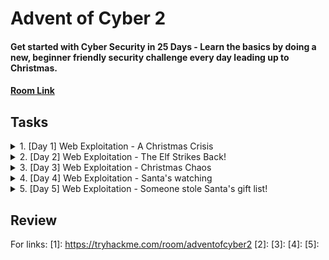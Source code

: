 # Advent of Cyber 2
#### Get started with Cyber Security in 25 Days - Learn the basics by doing a new, beginner friendly security challenge every day leading up to Christmas.
#### [Room Link](1)

## Tasks
<details>
<summary>1. [Day 1] Web Exploitation - A Christmas Crisis</summary>

Welcomeeeee back to the Advent of Cyber! Since the last year hopefully Santa's elfs are better at securing the network!

First off, we see there is information about DNS, HTTP, and cookies making you think that this will likely focus on basics and work up through the days as we perform more challenges and get better with our skills. After deploying the target machine and open up the IP in the web browser we see this screen asking us to register.

 ![Day1Webpage](https://raw.githubusercontent.com/gwagstaff/CTF-Write-Ups/master/TryHackMe/AdventOfCyber2/resources/day1_webpage.png)

We go ahead and register with some credentials and are greeted with this page:

  ![Day1Console](https://raw.githubusercontent.com/gwagstaff/CTF-Write-Ups/master/TryHackMe/AdventOfCyber2/resources/day1_console.png)

Moving into the questions we first have `What is the name of the cookie used for authentication?`.
Seems pretty simple so far! We can find out what cookies were set in Firefox by pressing F12 then selecting the "Storage" tab.
Looking at "Cookies" set for the site we see the cookie is this(you can also view this by using a 3rd party browser extension "Cookie Manger"):

`{
 "cookieManagerVersion": "1.6",
 "userAgent": "Mozilla/5.0 (X11; Ubuntu; Linux x86_64; rv:80.0) Gecko/20100101 Firefox/80.0",
 "cookies": [
 {
  "name": "auth",
  "value": "7b22636f6d70616e79223a22546865204265737420466573746976616c20436f6d70616e79222c2022757365726e616d65223a226e617068616c227d",
  "domain": "10.10.121.234",
  "hostOnly": true,
  "path": "/",
  "secure": false,
  "httpOnly": false,
  "session": true,
  "storeId": "firefox-default",
  "sameSite": "no_restriction",
  "firstPartyDomain": ""
 }
]
}`  
So we can get our first answer pretty quickly: `auth`.

Looking at the second question: `In what format is the value of this cookie encoded?`
We can see the value is the string `7b22636f6d70616e79223a22546865204265737420466573746976616c20436f6d70616e79222c2022757365726e616d65223a226e617068616c227d` which appears to be encoded. Having previous experience and knowing this is a beginners CTF we can guess that this is a simple encoding algorithm such as Base64, ROT13, or Hex. Throwing the string into [CyberChef](https://gchq.github.io/CyberChef/) we can try the basic encoding which in this case appears to be hex! Looking back at the string we can verify this by seeing that all the characters are within the [a-f] & [1-9] range which are the characters that represent hex values! Therefore we have our second answer `hexadecimal`!

With our newly decoded string:
`{"company":"The Best Festival Company", "username":"naphal"}`

We see the next question asks us this: `Having decoded the cookie, what format is the data stored in?`.

Having previous experience definitely helps again here as I know this is a `JSON` format however some quick  google searches on web data formats (specifically Javascript, one of the main web programming languages ) should point you in the right direction.

  After entering out answer `JSON`, we see the prompt `Figure out how to bypass the authentication.` which means lets get hacking!

  We are given the question `What is the value of Santa's cookie?` which makes us look back at the cookies to see what we can do with it. Up in the section explaining Cookies, it starts with the sentence "HTTP is an inherently stateless protocol." which is a clue about what we have to do.

  Given that HTTP is a stateless protocol, cookies are used throughout the web to save state about what you are doing, if you are logged in an and who you are logged in as. To increase security, even if you have a cookie the webserver will save several things to verify the cookie is the same as the one issued and that you arent changing to values to access things you shouldnt. However, if the web server DOESNT verify that information we might be able to get access to other user's state by changing the cookie values.

  Knowing this is in JSON format and encoded within hexadecimal, all we have to do is change the value in the original cookie to "Santa" then hex encoded it. After getting that new value, we can hope back over to our original cookie and replace the `value` field with our new encoded string.

  `{"company":"The Best Festival Company", "username":"santa"}`
  hex encode to (if you have spaces in CyberChef set the delimiter option to "None"):
  `7b22636f6d70616e79223a22546865204265737420466573746976616c20436f6d70616e79222c2022757365726e616d65223a2273616e7461227d`

After putting value into the correct field in our original cookie, we can refresh the page and see it looks a bit different!

 ![SantaConsole](https://raw.githubusercontent.com/gwagstaff/CTF-Write-Ups/master/TryHackMe/AdventOfCyber2/resources/day_santaconsole.png)

 After firing up all the controls we get our flag!

 This was a good intro and hopefully you learned a few things or brushed up on your skills for the upcoming days!

 See yall on Day 2!
</details>
<details>
<summary>2. [Day 2] Web Exploitation - The Elf Strikes Back!</summary>

Gooooooddd morninngggg TryHackmeeee! Time for Day 2 of the Advent of Cyber 2!

Taking a look at the "dossier" prepared for us we see that GET Parameters, File Uploads, and Reverse Shells are mentioned indicating that we will most likely be focusing on a [File Upload vulnerability](https://owasp.org/www-community/vulnerabilities/Unrestricted_File_Upload)!

After launching our machine and opening our THM AttackBox see this blurb:
`For Elf McEager:
You have been assigned an ID number for your audit of the system: [REDACTED] . Use this to gain access to the upload section of the site.Good luck!`


Hmmm, so we will keep that in mind but lets first go to the webpage mentioned for the first question: `What string of text needs adding to the URL to get access to the upload page?`

Well browsing to the webpage we are greeted with this page

![NotSignedIn](https://raw.githubusercontent.com/gwagstaff/CTF-Write-Ups/master/TryHackMe/AdventOfCyber2/resources/day2_notsignedin.png)

Well it does give us the hint `Please enter your ID as a GET parameter (?id=YOUR_ID_HERE)` which calls back the dossier note:

 `We then have the resource that we're selecting -- in this case that is the homepage of the website: index.php. As a side note, all homepages must be called "index" in order to be correctly served by the web server without having to be specified fully. This is how you can go to https://tryhackme.com without having to specify that you want to receive the home page -- the index page is served automatically because you didn't specify!
The final two aspects of the URL are the most important for our current topic: they both relate to GET parameters. First up we have ?snack=. Here ? is used to specify that a GET parameter is forthcoming. We then have the parameter name: snack. This is used to identify the parameter to the server. We then have an equals sign (=), indicating that the value will come next.`

Well first knowing that `index.php` should serve us the same page, we browse to `http://[machineIP]]/index.php` to verify this! We do see the same page! Now that we know we are using `index.php` we should be able to add in our GET parameter which combine our given ID and the string they have on the webpage!

Entering the correct URL we get to this new page!

![protectthefactory](https://raw.githubusercontent.com/gwagstaff/CTF-Write-Ups/master/TryHackMe/AdventOfCyber2/resources/day2_protectthefactory.png)

Now that we have a upload page lets take a look at the source code to get some clues on what we can do! BY entering `viewsource:` before a URL in FireFox lets you easily see the sourcecode of a website OR you can do the same by right-clicking and clicking `View Source`.

Looking at the source code we see this piece of HTML `<input type=file id="chooseFile" accept=".jpeg,.jpg,.png">` which indicates this upload form is looking for file that match the extensions `.jpeg,.jpg,.png` which are image file extensions. However it seems to be looking for only the file extensions and not checking to see if those files are ACUTAL image files.

If that is the case then we may be able to upload that reverse shell that was mentioned in the dossier!

Since we know this is a `index.php` page lets try a common php reverse shell available from [PentestMonkey](https://github.com/pentestmonkey/php-reverse-shell/blob/master/php-reverse-shell.php)!

So after downloading our script we need to edit the options:
`$ip = '127.0.0.1';  // CHANGE THIS
$port = 1234;       // CHANGE THIS`

to the IP of our host machine and the port our shell listener will be at! After that we can go ahead and make a new copy with our "png" ending with the command `cp php-reverse-shell.php shell.png`

After changing our IPs and file extension, lets go ahead and open up a new terminal and run the command `nc -nvlp 4545` to listen on port 4545 for our reverse shell!

Back on our webpage we go and select our new `shell.jpg` and click the upload button. We get the message `File received successfully!` but nothing seems to happen. Well knowing that this is the upload page we might have to browse to another URL on the host to see the file we uploaded!

Trying first `[machineIP]/images/` but that gives us the same "Enter ID" page. Lets try the URL `machineIP/uploads/` which give us this page with our uploaded `shell.png`!

![uploadsdir](https://raw.githubusercontent.com/gwagstaff/CTF-Write-Ups/master/TryHackMe/AdventOfCyber2/resources/day2_uploadsdir.png)

Let go ahead and click on our "image" file and check the `nc` session! However there doesn't seem to be a session :/ Hmmmm, we seem to get the error `The image [URL] cannot be displayed because it contains errors.` Well it seems that the server may attempt to execute the file so lets change our extension up some more to see if we cant get our php shell to run.

Looking back at the dossier we see this tidbit of info:
    `File Extension Filtering: As the name suggests extension filtering checks the file extension of uploaded files. This is often done by specifying a list of allowed extensions, then checking the uploaded file against the list. If the extension is not in the allowlist, the upload is rejected.
    So, what's the bypass? Well, the answer is that it depends entirely on how the filter is implemented. Many extension filters split a filename at the dot (.) and check what comes after it against the list. This makes it very easy to bypass by uploading a double-barrelled extension (e.g. .jpg.php). The filter splits at the dot(s), then checks what it thinks is the extension against the list. If jpg is an allowed extension then the upload will succeed and our malicious PHP script will be uploaded to the server.`

Well that explains exactly what is going on! Always read the entire folks or end up like me!

Switching up to our new file extension of the same script with the command `cp php-reverse-shell.php shell.jpg.php`, we then upload the new file and execute it with from the `/uploads/` directory!

Looking back at our `nc` we see that we have a shell!

To answer the final question we use the command `cat /var/www/flag.txt` to read out the flag.

Key Takeaways!:
ALWAYS READ THE DOSSIER -  The dossier is helping us out so make sure to read it fully to understand what is going on in the problem!
KISS (Keep it simple stupid)! - Try the basic stuff before thinking advanced! This is a learning CTF!
</details>
<details>
 <summary>3. [Day 3] Web Exploitation - Christmas Chaos</summary>

So from previous days we know that the dossier that is given will lead us on the challenge! In this dossier it explains what default credentials are and how to use BurpSuite to bruteforce a login page.

We go ahead and open up our webpage.

 ![SleighTracker](https://raw.githubusercontent.com/gwagstaff/CTF-Write-Ups/master/TryHackMe/AdventOfCyber2/resources/day3_sleightrackerlogin.png)

Looking at the question `Use BurpSuite to brute force the login form.  Use the following lists for the default credentials:`

| Username | Password |
|----------|----------|
| root     | root     |
| admin    | password |
| user     | 12345    |


Hmmm, so pretty straightforward. It seems like today is focusing on learning Burp a bit better because it could be used heavily in the days to come!

So looking at the dossier, I see that it has the exact instructions for how to perform this dictionary attack. If you think you need a bit more help with Burp to learn it I recommend running through [BurpSuite Room](https://tryhackme.com/room/rpburpsuite) on TryHackMe to get a bit more practice in!

Once performing the brute force we see this page, which scrolling down a bit gives us our flag!

![santamap](https://raw.githubusercontent.com/gwagstaff/CTF-Write-Ups/master/TryHackMe/AdventOfCyber2/resources/day3_santamap.png)

Seeing as this mainly focused on the basics on BurpSuite, we should expect to use it a bit more going forward!

See yall on Day 3!

</details>
<details>
<summary>4. [Day 4] Web Exploitation - Santa's watching </summary>

Day 4! Getting into the Dossier, we see that we get an intro to fuzzing and enumeration using Gobuster and WFuzz.

Here are the main examples I see (and that I have used in the past).

Gobuster:
`gobuster dir -u http://example.com -w /usr/share/wordlist/sample.txt`

with the options to add `-x php,html,txt` to search for those files.
Option information:
dir => search for directories
-u => URL in http/https format
-w => path to wordlist
-x => extension to add onto wordlist


WFuzz:
`wfuzz -c -z file,mywordlist.txt -d “id=FUZZ” -u http://example.com/query.php`

Option information:
-c => colored format
-z file,mywordlist.txt => What and How to replace "FUZZ" [type],[file] (file type, filename)
-d "parameter=FUZZ" => What to FUZZ! FUZZ gets replaced by each string within wordlist.txt
-u http://example.com/query.php => What URL the parameter is added to

Given the above we can craft the first wfuzz query for the answer!

`[REDACTED]`

Perfect!

Now lets go ahead and fire up GoBuster to find our API directory! Using the command

`gobuster dir -u http://[machineIP]/api -w /usr/share/wordlists/dirb/big.txt -x php`

to look for the file under the api directory! We get a single result for 200, which indicates that's our endpoint to bruteforce!

Lets go ahead and fire up wfuzz using the example query above to try and bruteforce this API using our provided wordlist!

First though, lets see what a "bad" request looks like so we know what a successful attempt looks like!

`wfuzz -c -z range,1-10 -u [URLFound/apiendpoint/file]`

Which should give you similar output to
```
********************************************************
* Wfuzz 2.2.9 - The Web Fuzzer                         *
********************************************************

Target: [URLFound/apiendpoint/file]
Total requests: 10

==================================================================
ID	Response   Lines      Word         Chars          Payload    
==================================================================

000001:  C=200      0 L	       0 W	      0 Ch	  "1"
000002:  C=200      0 L	       0 W	      0 Ch	  "2"
000003:  C=200      0 L	       0 W	      0 Ch	  "3"
000004:  C=200      0 L	       0 W	      0 Ch	  "4"
000005:  C=200      0 L	       0 W	      0 Ch	  "5"
000006:  C=200      0 L	       0 W	      0 Ch	  "6"
000007:  C=200      0 L	       0 W	      0 Ch	  "7"
000009:  C=200      0 L	       0 W	      0 Ch	  "9"
000008:  C=200      0 L	       0 W	      0 Ch	  "8"
000010:  C=200      0 L	       0 W	      0 Ch	  "10"

Total time: 0.079469
Processed Requests: 10
Filtered Requests: 0
Requests/sec.: 125.8337
```
So we see that when there are no results the page is empty, so lets filter out empty results with the command line argument `--hl 0`

Once setting up the wfuzz query (HINT: VERY CLOSE to answer 2) we add `--hl 0` to the end which will only give us the valid page!

Once that finishes, go ahead and manually go to that page on your browser and grab the flag!

</details>

<details>
<summary>5.  [Day 5] Web Exploitation - Someone stole Santa's gift list! </summary>




</details>

## Review

For links:
[1]: https://tryhackme.com/room/adventofcyber2
[2]:
[3]:
[4]:
[5]:

